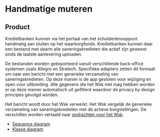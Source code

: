 # Handmatige muteren

## Product

Kredietbanken kunnen via het portaal van het schuldenknooppunt handmatig aan sluiten op het waarborgfonds.
Kredietbanken kunnen daar een bestand met daarin alle saneringskredieten die actief zijn geweest sinds de laatste aanlevering uploaden.

De bestanden worden geëxporteerd vanuit verschillende back-office systemen zoals Allegro en Stratech. Specifieke adapters zetten dit formaat om naar een bericht met een generieke verzameling van saneringskredieten. Op deze manier is de app gesloten voor wijziging en open voor uitbreiding. Alle gegevens die het Wsk niet mag hebben worden er op deze manier automatisch uit gefilterd waardoor de privacy by design principes gevolgd worden.

Het bericht wordt door het Wsk verwerkt. Het Wsk vergelijk de generieke verzameling van saneringskredieten met de actieve borgstellingen. De verschillen worden vertaald naar [opdrachten voor het Wsk](../../producten/borgstelling/index.md#interface).

* [Sequence diagram](sequence-diagram.puml)
* [Klasse diagram](class-diagram.puml)
